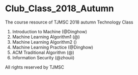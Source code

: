 # Club_Class_2018_Autumn
The course resource of TJMSC 2018 autumn Technology Class

1. Introduction to Machine (@Dinghow)
2. Machine Learning Algorithm1 (@)
3. Machine Learning Algorithm2 ()
4. Machine Learning Practice (@Dinghow)
5. ACM Traditional Algorithm (@)
6. Information Security (@zhouii)



All rights reserved by TJMSC